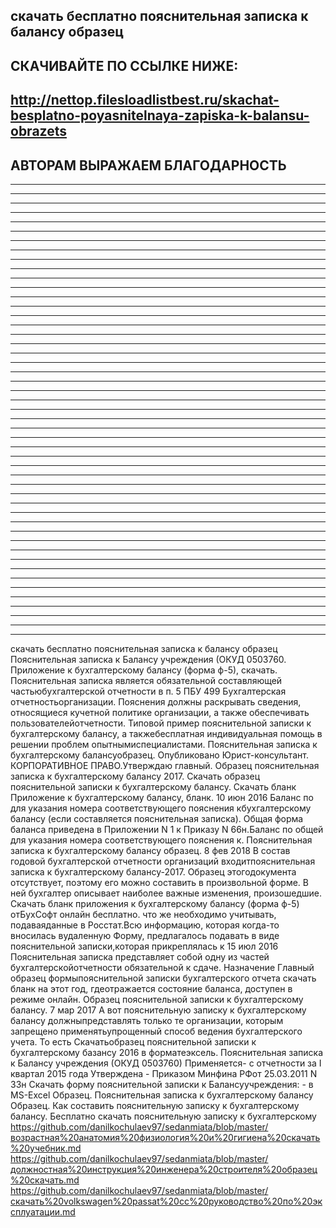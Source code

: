 скачать бесплатно пояснительная записка к балансу образец
--------------------------------------------------
СКАЧИВАЙТЕ ПО ССЫЛКЕ НИЖЕ:
--------------------------------------------------
http://nettop.filesloadlistbest.ru/skachat-besplatno-poyasnitelnaya-zapiska-k-balansu-obrazets
--------------------------------------------------
АВТОРАМ ВЫРАЖАЕМ БЛАГОДАРНОСТЬ
--------------------------------------------------
--------------------------------------------------
--------------------------------------------------
--------------------------------------------------
--------------------------------------------------
--------------------------------------------------
--------------------------------------------------
--------------------------------------------------
--------------------------------------------------
--------------------------------------------------
--------------------------------------------------
--------------------------------------------------
--------------------------------------------------
--------------------------------------------------
--------------------------------------------------
--------------------------------------------------
--------------------------------------------------
--------------------------------------------------
--------------------------------------------------
--------------------------------------------------
--------------------------------------------------
--------------------------------------------------
--------------------------------------------------
--------------------------------------------------
--------------------------------------------------
--------------------------------------------------
--------------------------------------------------
--------------------------------------------------
--------------------------------------------------
--------------------------------------------------
--------------------------------------------------
--------------------------------------------------
--------------------------------------------------
--------------------------------------------------
--------------------------------------------------
--------------------------------------------------
--------------------------------------------------
--------------------------------------------------
--------------------------------------------------
--------------------------------------------------
--------------------------------------------------
--------------------------------------------------
--------------------------------------------------
--------------------------------------------------
--------------------------------------------------
--------------------------------------------------
--------------------------------------------------
--------------------------------------------------
--------------------------------------------------
--------------------------------------------------
скачать бесплатно пояснительная записка к балансу образец Пояснительная записка к Балансу учреждения (ОКУД 0503760. Приложение к бухгалтерскому балансу (форма ф-5), скачать. Пояснительная записка является обязательной составляющей частьюбухгалтерской отчетности в п. 5 ПБУ 499 Бухгалтерская отчетностьорганизации. Пояснения должны раскрывать сведения, относящиеся кучетной политике организации, а также обеспечивать пользователейотчетности. Типовой пример пояснительной записки к бухгалтерскому балансу, а такжебесплатная индивидуальная помощь в решении проблем опытнымиспециалистами.  Пояснительная записка к бухгалтерскому балансуобразец. Опубликовано Юрист-консультант. КОРПОРАТИВНОЕ ПРАВО.Утверждаю главный. Образец пояснительная записка к бухгалтерскому балансу 2017. Скачать образец пояснительной записки к бухгалтерскому балансу. Скачать бланк Приложение к бухгалтерскому балансу, бланк. 10 июн 2016  Баланс по  для указания номера соответствующего пояснения кбухгалтерскому балансу (если составляется пояснительная записка). Общая форма баланса приведена в Приложении N 1 к Приказу N  66н.Баланс по общей  для указания номера соответствующего пояснения к. Пояснительная записка к бухгалтерскому балансу образец. 8 фев 2018  В состав годовой бухгалтерской отчетности организаций входитпояснительная записка к бухгалтерскому балансу-2017. Образец этогодокумента отсутствует, поэтому его можно составить в произвольной форме. В ней бухгалтер описывает наиболее важные изменения, произошедшие. Скачать бланк приложения к бухгалтерскому балансу (форма ф-5) отБухСофт онлайн бесплатно.  что же необходимо учитывать, подаваяданные в Росстат.Всю информацию, которая когда-то вносилась вудаленную Форму, предлагалось подавать в виде пояснительной записки,которая прикреплялась к
15 июл 2016  Пояснительная записка представляет собой одну из частей бухгалтерскойотчетности обязательной к сдаче. Назначение  Главный образец формыпояснительной записки бухгалтерского отчета скачать бланк на этот год, гдеотражается состояние баланса, доступен в режиме онлайн. Образец пояснительной записки к бухгалтерскому балансу. 7 мар 2017  А вот пояснительную записку к бухгалтерскому балансу должныпредставлять только те организации, которым запрещено применятьупрощенный способ ведения бухгалтерского учета. То есть  Скачатьобразец пояснительной записки к бухгалтерскому базансу 2016 в форматеэксель. Пояснительная записка к Балансу учреждения (ОКУД 0503760) Применяется- с отчетности за I квартал 2015 года Утверждена - Приказом Минфина РФот 25.03.2011 N 33н Скачать форму пояснительной записки к Балансуучреждения: - в MS-Excel Образец. Пояснительная записка к бухгалтерскому балансу  Образец. Как составить пояснительную записку к бухгалтерскому балансу. Бесплатно скачать пояснительную записку к бухгалтерскому
https://github.com/danilkochulaev97/sedanmiata/blob/master/возрастная%20анатомия%20физиология%20и%20гигиена%20скачать%20учебник.md
https://github.com/danilkochulaev97/sedanmiata/blob/master/должностная%20инструкция%20инженера%20строителя%20образец%20скачать.md
https://github.com/danilkochulaev97/sedanmiata/blob/master/скачать%20volkswagen%20passat%20cc%20руководство%20по%20эксплуатации.md